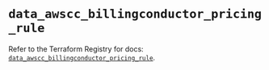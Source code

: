 # `data_awscc_billingconductor_pricing_rule`

Refer to the Terraform Registry for docs: [`data_awscc_billingconductor_pricing_rule`](https://registry.terraform.io/providers/hashicorp/awscc/0.70.0/docs/data-sources/billingconductor_pricing_rule).

